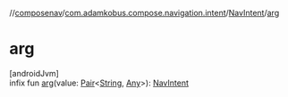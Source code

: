 //[composenav](../../../index.md)/[com.adamkobus.compose.navigation.intent](../index.md)/[NavIntent](index.md)/[arg](arg.md)

# arg

[androidJvm]\
infix fun [arg](arg.md)(value: [Pair](https://kotlinlang.org/api/latest/jvm/stdlib/kotlin/-pair/index.html)&lt;[String](https://kotlinlang.org/api/latest/jvm/stdlib/kotlin/-string/index.html), [Any](https://kotlinlang.org/api/latest/jvm/stdlib/kotlin/-any/index.html)&gt;): [NavIntent](index.md)
